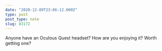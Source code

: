 ```yaml
---
date: "2020-12-09T23:06:12.000Z"
type: post 
post_type: note
slug: 83172
---
```

Anyone have an Oculous Quest headset? How are you enjoying it? Worth getting one?
